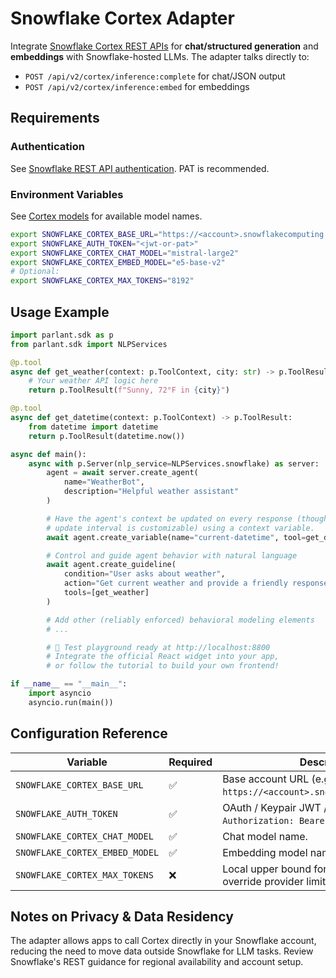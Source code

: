 # Snowflake Cortex Adapter

Integrate [Snowflake Cortex REST APIs](https://docs.snowflake.com/en/user-guide/snowflake-cortex/cortex-rest-api) for **chat/structured generation** and **embeddings** with Snowflake-hosted LLMs. The adapter talks directly to:

- `POST /api/v2/cortex/inference:complete` for chat/JSON output
- `POST /api/v2/cortex/inference:embed` for embeddings

## Requirements

### Authentication
See [Snowflake REST API authentication](https://docs.snowflake.com/en/developer-guide/snowflake-rest-api/authentication). PAT is recommended.

### Environment Variables
See [Cortex models](https://docs.snowflake.com/en/user-guide/snowflake-cortex/llm) for available model names.

```bash
export SNOWFLAKE_CORTEX_BASE_URL="https://<account>.snowflakecomputing.com"
export SNOWFLAKE_AUTH_TOKEN="<jwt-or-pat>"
export SNOWFLAKE_CORTEX_CHAT_MODEL="mistral-large2"
export SNOWFLAKE_CORTEX_EMBED_MODEL="e5-base-v2"
# Optional:
export SNOWFLAKE_CORTEX_MAX_TOKENS="8192"
```

## Usage Example

```python
import parlant.sdk as p
from parlant.sdk import NLPServices

@p.tool
async def get_weather(context: p.ToolContext, city: str) -> p.ToolResult:
    # Your weather API logic here
    return p.ToolResult(f"Sunny, 72°F in {city}")

@p.tool
async def get_datetime(context: p.ToolContext) -> p.ToolResult:
    from datetime import datetime
    return p.ToolResult(datetime.now())

async def main():
    async with p.Server(nlp_service=NLPServices.snowflake) as server:
        agent = await server.create_agent(
            name="WeatherBot",
            description="Helpful weather assistant"
        )

        # Have the agent's context be updated on every response (though
        # update interval is customizable) using a context variable.
        await agent.create_variable(name="current-datetime", tool=get_datetime)

        # Control and guide agent behavior with natural language
        await agent.create_guideline(
            condition="User asks about weather",
            action="Get current weather and provide a friendly response with suggestions",
            tools=[get_weather]
        )

        # Add other (reliably enforced) behavioral modeling elements
        # ...

        # 🎉 Test playground ready at http://localhost:8800
        # Integrate the official React widget into your app,
        # or follow the tutorial to build your own frontend!

if __name__ == "__main__":
    import asyncio
    asyncio.run(main())
```

## Configuration Reference

| Variable                         | Required | Description |
|----------------------------------|----------|-------------|
| `SNOWFLAKE_CORTEX_BASE_URL`      | ✅       | Base account URL (e.g., `https://<account>.snowflakecomputing.com`).  |
| `SNOWFLAKE_AUTH_TOKEN`           | ✅       | OAuth / Keypair JWT / PAT used in the `Authorization: Bearer` header.  |
| `SNOWFLAKE_CORTEX_CHAT_MODEL`    | ✅       | Chat model name. |
| `SNOWFLAKE_CORTEX_EMBED_MODEL`   | ✅       | Embedding model name. |
| `SNOWFLAKE_CORTEX_MAX_TOKENS`    | ❌       | Local upper bound for generation; does not override provider limits.  |


## Notes on Privacy & Data Residency

The adapter allows apps to call Cortex directly in your Snowflake account, reducing the need to move data outside Snowflake for LLM tasks. Review Snowflake's REST guidance for regional availability and account setup.